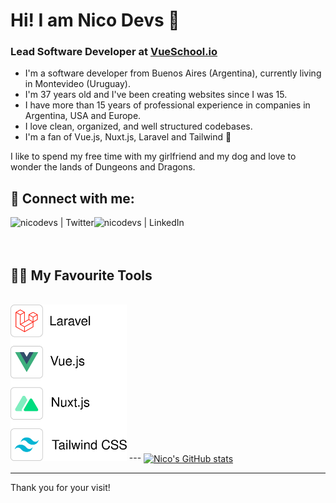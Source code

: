 # Hi! I am Nico Devs 👋

### Lead Software Developer at [VueSchool.io](https://vueschool.io)

- I'm a software developer from Buenos Aires (Argentina), currently living in Montevideo (Uruguay).
- I'm 37 years old and I've been creating websites since I was 15.
- I have more than 15 years of professional experience in companies in Argentina, USA and Europe.
- I love clean, organized, and well structured codebases.
- I'm a fan of Vue.js, Nuxt.js, Laravel and Tailwind 🚀

I like to spend my free time with my girlfriend and my dog and love to wonder the lands of Dungeons and Dragons.

## 🤝 Connect with me:

[<img align="left" alt="nicodevs | Twitter" src="https://img.shields.io/badge/Twitter-1DA1F2?style=for-the-badge&logo=twitter&logoColor=white" />][twitter]
[<img align="left" alt="nicodevs | LinkedIn" src="https://img.shields.io/badge/LinkedIn-0077B5?style=for-the-badge&logo=linkedin&logoColor=white" />][linkedin]

<br />
<br />
<br />

## 👨‍💻 My Favourite Tools

<br />

<img src="https://raw.githubusercontent.com/nicodevs/nicodevs/main/img/tools.svg" alt="Laravel, Vue.js, Nuxt.js, Tailwind CSS" height="250px">
---
<a href="https://github.com/nicodevs/nicodevs">
  <img align="center" src="https://github-readme-stats.vercel.app/api?username=nicodevs&show_icons=true&count_private=true&include_all_commits=true&theme=buefy&hide_border=true" alt="Nico's GitHub stats" />
</a>

---

Thank you for your visit!

[twitter]: https://twitter.com/nicodevs
[linkedin]: https://www.linkedin.com/in/nicodevs/




